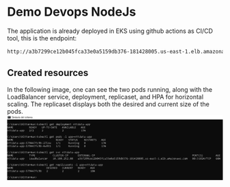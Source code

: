 # Demo Devops NodeJs

The application is already deployed in EKS using github actions as CI/CD tool, this is the endpoint:

```bash
http://a3b7299ce12b045fca33e0a5159db376-181428005.us-east-1.elb.amazonaws.com/devops/
```

## Created resources

In the following image, one can see the two pods running, along with the LoadBalancer service, deployment, replicaset, and HPA for horizontal scaling. The replicaset displays both the desired and current size of the pods.
<img src="./inform/resourcescreated.png" alt="Alt text" title="Optional title">